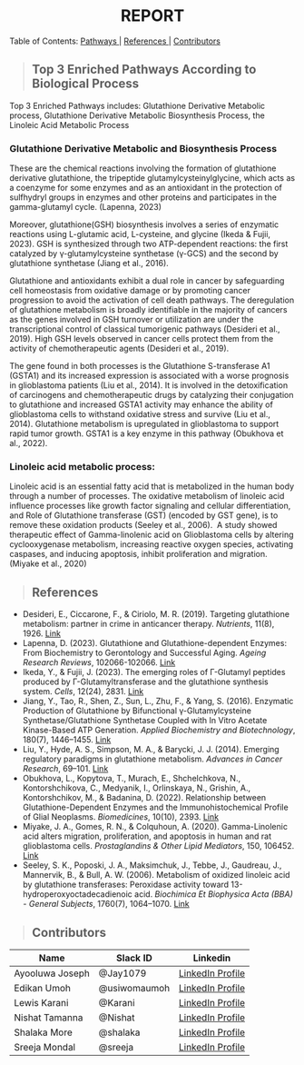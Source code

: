 <h1 align="center"> REPORT </h1>


<a align="center"> Table of Contents: </a>
  <a href="#Top_3_Enriched_Pathways_According_to_Biological Process"> Pathways </a> | 
  <a href="#References"> References </a> |
  <a href="#Contributors"> Contributors </a> 
</a>

>  ## Top 3 Enriched Pathways According to Biological Process

Top 3 Enriched Pathways includes: Glutathione Derivative Metabolic process, Glutathione Derivative Metabolic Biosynthesis Process, the Linoleic Acid Metabolic Process

### Glutathione Derivative Metabolic and Biosynthesis Process

These are the chemical reactions involving the formation of glutathione derivative glutathione, the tripeptide glutamylcysteinylglycine, which acts as a coenzyme for some enzymes and as an antioxidant in the protection of sulfhydryl groups in enzymes and other proteins and participates in the gamma-glutamyl cycle. (Lapenna, 2023)

Moreover, glutathione(GSH) biosynthesis involves a series of enzymatic reactions using L-glutamic acid, L-cysteine, and glycine (Ikeda & Fujii, 2023). GSH is synthesized through two ATP-dependent reactions: the first catalyzed by γ-glutamylcysteine synthetase (γ-GCS) and the second by glutathione synthetase (Jiang et al., 2016).

Glutathione and antioxidants exhibit a dual role in cancer by safeguarding cell homeostasis from oxidative damage or by promoting cancer progression to avoid the activation of cell death pathways. The deregulation of glutathione metabolism is broadly identifiable in the majority of cancers as the genes involved in GSH turnover or utilization are under the transcriptional control of classical tumorigenic pathways (Desideri et al., 2019). High GSH levels observed in cancer cells protect them from the activity of chemotherapeutic agents (Desideri et al., 2019).

The gene found in both processes is the Glutathione S-transferase A1 (GSTA1) and its increased expression is associated with a worse prognosis in glioblastoma patients (Liu et al., 2014). It is involved in the detoxification of carcinogens and chemotherapeutic drugs by catalyzing their conjugation to glutathione and increased GSTA1 activity may enhance the ability of glioblastoma cells to withstand oxidative stress and survive (Liu et al., 2014). Glutathione metabolism is upregulated in glioblastoma to support rapid tumor growth. GSTA1 is a key enzyme in this pathway (Obukhova et al., 2022).

### Linoleic acid metabolic process:
Linoleic acid is an essential fatty acid that is metabolized in the human body through a number of processes. The oxidative metabolism of linoleic acid influence processes like growth factor signaling and cellular differentiation, and Role of Glutathione transferase (GST) (encoded by GST gene), is to remove these oxidation products (Seeley et al., 2006). 
A study showed therapeutic effect of Gamma-linolenic acid on Glioblastoma cells by altering cyclooxygenase metabolism, increasing reactive oxygen species, activating caspases, and inducing apoptosis, inhibit proliferation and migration. (Miyake et al., 2020)

>  ## References
- Desideri, E., Ciccarone, F., & Ciriolo, M. R. (2019). Targeting glutathione metabolism: partner in crime in anticancer therapy. *Nutrients*, 11(8), 1926. [Link](https://doi.org/10.3390/nu11081926)
- Lapenna, D. (2023). Glutathione and Glutathione-dependent Enzymes: From Biochemistry to Gerontology and Successful Aging. *Ageing Research Reviews*, 102066-102066. [Link](https://doi.org/10.1016/j.arr.2023.102066)
- Ikeda, Y., & Fujii, J. (2023). The emerging roles of Γ-Glutamyl peptides produced by Γ-Glutamyltransferase and the glutathione synthesis system. *Cells*, 12(24), 2831. [Link](https://doi.org/10.3390/cells12242831)
- Jiang, Y., Tao, R., Shen, Z., Sun, L., Zhu, F., & Yang, S. (2016). Enzymatic Production of Glutathione by Bifunctional γ-Glutamylcysteine Synthetase/Glutathione Synthetase Coupled with In Vitro Acetate Kinase-Based ATP Generation. *Applied Biochemistry and Biotechnology*, 180(7), 1446–1455. [Link](https://doi.org/10.1007/s12010-016-2178-5)
- Liu, Y., Hyde, A. S., Simpson, M. A., & Barycki, J. J. (2014). Emerging regulatory paradigms in glutathione metabolism. *Advances in Cancer Research*, 69–101. [Link](https://doi.org/10.1016/b978-0-12-420117-0.00002-5)
- Obukhova, L., Kopytova, T., Murach, E., Shchelchkova, N., Kontorshchikova, C., Medyanik, I., Orlinskaya, N., Grishin, A., Kontorshchikov, M., & Badanina, D. (2022). Relationship between Glutathione-Dependent Enzymes and the Immunohistochemical Profile of Glial Neoplasms. *Biomedicines*, 10(10), 2393. [Link](https://doi.org/10.3390/biomedicines10102393)
- Miyake, J. A., Gomes, R. N., & Colquhoun, A. (2020). Gamma-Linolenic acid alters migration, proliferation, and apoptosis in human and rat glioblastoma cells. *Prostaglandins & Other Lipid Mediators*, 150, 106452. [Link](https://doi.org/10.1016/j.prostaglandins.2020.106452)
- Seeley, S. K., Poposki, J. A., Maksimchuk, J., Tebbe, J., Gaudreau, J., Mannervik, B., & Bull, A. W. (2006). Metabolism of oxidized linoleic acid by glutathione transferases: Peroxidase activity toward 13-hydroperoxyoctadecadienoic acid. *Biochimica Et Biophysica Acta (BBA) - General Subjects*, 1760(7), 1064–1070. [Link](https://doi.org/10.1016/j.bbagen.2006.02.020)

>  ## Contributors
|Name|Slack ID|Linkedin|
| ----------- |----------- |----------- |
|Ayooluwa Joseph|@Jay1079| <a href="https://www.linkedin.com/in/ayooluwa-joseph" target="_blank">	LinkedIn Profile</a> |
|Edikan Umoh|@usiwomaumoh| <a href="." target="_blank">	LinkedIn Profile</a>|
|Lewis Karani|@Karani|<a href="https://www.linkedin.com/in/lewis-karani/" target="_blank">	LinkedIn Profile</a>|
|Nishat Tamanna|@Nishat| <a href="." target="_blank">	LinkedIn Profile</a>|
|Shalaka More|@shalaka| <a href="https://www.linkedin.com/in/shalaka-more-03277913b/" target="_blank">	LinkedIn Profile</a>  |
|Sreeja Mondal|@sreeja| <a href="https://linkedin.com/in/sreejamondal263/" target="_blank">	LinkedIn Profile</a> |
